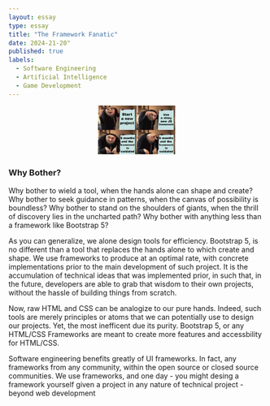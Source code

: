 ```yaml
---
layout: essay
type: essay
title: "The Framework Fanatic"
date: 2024-21-20"
published: true
labels:
  - Software Engineering
  - Artificial Intelligence
  - Game Development
---
```


<div style="text-align: center;">
    <img src="../img/the-framework-fanatic/new_framework_just_dropped.png" alt="the paroady of frameworks" style="width:30%; height:30%;">
</div>

### Why Bother?

Why bother to wield a tool, when the hands alone can shape and create? Why bother to seek guidance in patterns, when the canvas of possibility is boundless? Why bother to stand on the shoulders of giants, when the thrill of discovery lies in the uncharted path? Why bother with anything less than a framework like Bootstrap 5?

As you can generalize, we alone design tools for efficiency. Bootstrap 5, is no different than a tool that replaces the hands alone to which create and shape. We use frameworks to produce at an optimal rate, with concrete implementations prior to the main development of such project. It is the accumulation of technical ideas that was implemented prior, in such that, in the future, developers are able to grab that wisdom to their own projects, without the hassle of building things from scratch.

Now, raw HTML and CSS can be analogize to our pure hands. Indeed, such tools are merely principles or atoms that we can potentially use to design our projects. Yet, the most inefficent due its purity. Bootstrap 5, or any HTML/CSS Frameworks are meant to create more features and accessbility for HTML/CSS.

Software engineering benefits greatly of UI frameworks. In fact, any frameworks from any community, within the open source or closed source communities. We use frameworks, and one day - you might desing a framework yourself given a project in any nature of technical project - beyond web development
